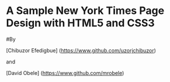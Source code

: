 # A Sample New York Times Page Design with HTML5 and CSS3

#By

[Chibuzor Efedigbue] (https://www.github.com/uzorjchibuzor)

and

[David Obele] (https://www.github.com/mrobele)